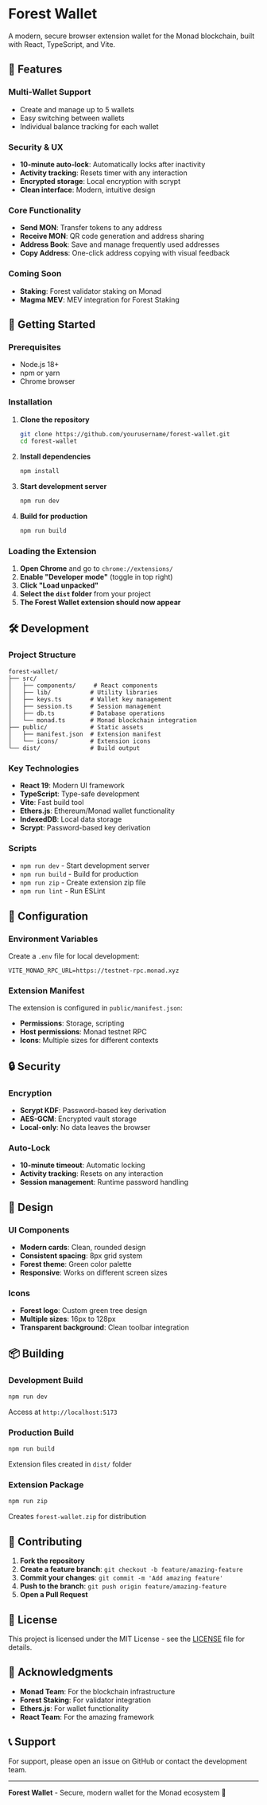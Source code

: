 # Forest Wallet

A modern, secure browser extension wallet for the Monad blockchain, built with React, TypeScript, and Vite.

## 🌲 Features

### **Multi-Wallet Support**
- Create and manage up to 5 wallets
- Easy switching between wallets
- Individual balance tracking for each wallet

### **Security & UX**
- **10-minute auto-lock**: Automatically locks after inactivity
- **Activity tracking**: Resets timer with any interaction
- **Encrypted storage**: Local encryption with scrypt
- **Clean interface**: Modern, intuitive design

### **Core Functionality**
- **Send MON**: Transfer tokens to any address
- **Receive MON**: QR code generation and address sharing
- **Address Book**: Save and manage frequently used addresses
- **Copy Address**: One-click address copying with visual feedback

### **Coming Soon**
- **Staking**: Forest validator staking on Monad
- **Magma MEV**: MEV integration for Forest Staking

## 🚀 Getting Started

### Prerequisites
- Node.js 18+ 
- npm or yarn
- Chrome browser

### Installation

1. **Clone the repository**
   ```bash
   git clone https://github.com/yourusername/forest-wallet.git
   cd forest-wallet
   ```

2. **Install dependencies**
   ```bash
   npm install
   ```

3. **Start development server**
   ```bash
   npm run dev
   ```

4. **Build for production**
   ```bash
   npm run build
   ```

### Loading the Extension

1. **Open Chrome** and go to `chrome://extensions/`
2. **Enable "Developer mode"** (toggle in top right)
3. **Click "Load unpacked"**
4. **Select the `dist` folder** from your project
5. **The Forest Wallet extension should now appear**

## 🛠️ Development

### Project Structure
```
forest-wallet/
├── src/
│   ├── components/     # React components
│   ├── lib/           # Utility libraries
│   ├── keys.ts        # Wallet key management
│   ├── session.ts     # Session management
│   ├── db.ts          # Database operations
│   └── monad.ts       # Monad blockchain integration
├── public/            # Static assets
│   ├── manifest.json  # Extension manifest
│   └── icons/         # Extension icons
└── dist/              # Build output
```

### Key Technologies
- **React 19**: Modern UI framework
- **TypeScript**: Type-safe development
- **Vite**: Fast build tool
- **Ethers.js**: Ethereum/Monad wallet functionality
- **IndexedDB**: Local data storage
- **Scrypt**: Password-based key derivation

### Scripts
- `npm run dev` - Start development server
- `npm run build` - Build for production
- `npm run zip` - Create extension zip file
- `npm run lint` - Run ESLint

## 🔧 Configuration

### Environment Variables
Create a `.env` file for local development:
```env
VITE_MONAD_RPC_URL=https://testnet-rpc.monad.xyz
```

### Extension Manifest
The extension is configured in `public/manifest.json`:
- **Permissions**: Storage, scripting
- **Host permissions**: Monad testnet RPC
- **Icons**: Multiple sizes for different contexts

## 🔒 Security

### Encryption
- **Scrypt KDF**: Password-based key derivation
- **AES-GCM**: Encrypted vault storage
- **Local-only**: No data leaves the browser

### Auto-Lock
- **10-minute timeout**: Automatic locking
- **Activity tracking**: Resets on any interaction
- **Session management**: Runtime password handling

## 🎨 Design

### UI Components
- **Modern cards**: Clean, rounded design
- **Consistent spacing**: 8px grid system
- **Forest theme**: Green color palette
- **Responsive**: Works on different screen sizes

### Icons
- **Forest logo**: Custom green tree design
- **Multiple sizes**: 16px to 128px
- **Transparent background**: Clean toolbar integration

## 📦 Building

### Development Build
```bash
npm run dev
```
Access at `http://localhost:5173`

### Production Build
```bash
npm run build
```
Extension files created in `dist/` folder

### Extension Package
```bash
npm run zip
```
Creates `forest-wallet.zip` for distribution

## 🤝 Contributing

1. **Fork the repository**
2. **Create a feature branch**: `git checkout -b feature/amazing-feature`
3. **Commit your changes**: `git commit -m 'Add amazing feature'`
4. **Push to the branch**: `git push origin feature/amazing-feature`
5. **Open a Pull Request**

## 📄 License

This project is licensed under the MIT License - see the [LICENSE](LICENSE) file for details.

## 🙏 Acknowledgments

- **Monad Team**: For the blockchain infrastructure
- **Forest Staking**: For validator integration
- **Ethers.js**: For wallet functionality
- **React Team**: For the amazing framework

## 📞 Support

For support, please open an issue on GitHub or contact the development team.

---

**Forest Wallet** - Secure, modern wallet for the Monad ecosystem 🌲

